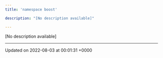 ```yaml
---
title: 'namespace boost'

description: "[No description available]"

---
```







[No description available]






-------------------------------

Updated on 2022-08-03 at 00:01:31 +0000